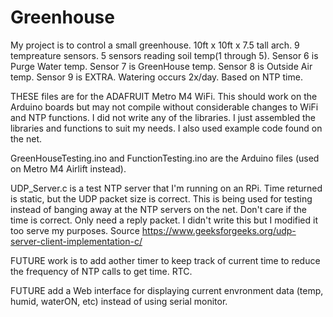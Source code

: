 # Greenhouse
My project is to control a small greenhouse. 10ft x 10ft x 7.5 tall arch. 9 tempreature sensors. 5 sensors reading soil temp(1 through 5). Sensor 6 is Purge Water temp. Sensor 7 is GreenHouse temp. Sensor 8 is Outside Air temp. Sensor 9 is EXTRA. Watering occurs 2x/day. Based on NTP time.

THESE files are for the ADAFRUIT Metro M4 WiFi. This should work on the Arduino boards but may not compile without considerable changes to WiFi and NTP functions. I did not write any of the libraries. I just assembled the libraries and functions to suit my needs. I also used example code found on the net.

GreenHouseTesting.ino and FunctionTesting.ino are the Arduino files (used on Metro M4 Airlift instead).

UDP_Server.c is a test NTP server that I'm running on an RPi. Time returned is static, but the UDP packet size is correct. This is being used for testing instead of banging away at the NTP servers on the net. Don't care if the time is correct. Only need a reply packet. I didn't write this but I modified it too serve my purposes.
Source https://www.geeksforgeeks.org/udp-server-client-implementation-c/

FUTURE work is to add aother timer to keep track of current time to reduce the frequency of NTP calls to get time. RTC.

FUTURE add a Web interface for displaying current envronment data (temp, humid, waterON, etc) instead of using serial monitor.
